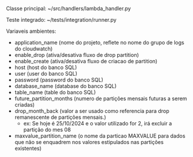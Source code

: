 Classe principal: ~/src/handlers/lambda_handler.py

Teste integrado: ~/tests/integration/runner.py

Variaveis ambientes:
- application_name (nome do projeto, reflete no nome do grupo de logs do cloudwatch)
- enable_drop (ativa/desativa fluxo de drop partition)
- enable_create (ativa/desativa fluxo de criacao de partition)
- host (host do banco SQL)
- user (user do banco SQL)
- password (password do banco SQL)
- database_name (database do banco SQL)
- table_name (table do banco SQL)
- future_partition_months (numero de partições mensais futuras a serem criadas)
- drop_month_back (valor a ser usado como referencia para drop remanescente de partições mensais.)
  - ex: Se hoje é 25/10/2024 e o valor utilizado for 2, irá excluir a partição do mes 08
- maxvalue_partition_name (o nome da particao MAXVALUE para dados que não se enquadrem nos valores estipulados nas partições existentes)
